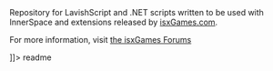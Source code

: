 <snippet>
  <content><![CDATA[
# ${1:Project Name}

Repository for LavishScript and .NET scripts written to be used with InnerSpace and extensions released by [isxGames.com](http://www.isxgames.com).

For more information, visit [the isxGames Forums](http://www.isxgames.com/f)

]]></content>
  <tabTrigger>readme</tabTrigger>
</snippet>
